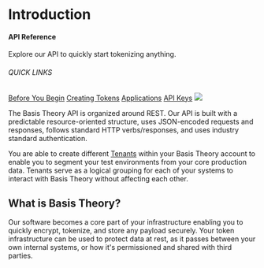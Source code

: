 # Introduction
<aside class="header-intro-box">
    <span>
        <h4>API Reference</h4>
        <p class="header-intro-body2-font">Explore our API to quickly start tokenizing anything.</p>
        <h6>QUICK LINKS</h6>
        <span class="intro-quick-links">
            <a href="#getting-started">Before You Begin</a>
            <a href="#tokens">Creating Tokens</a>
            <a href="#applications">Applications</a>
            <a href="#permissions">API Keys</a>
        </span>
    </span>
    <img src="/images/welcome.svg"/>
</aside>

The Basis Theory API is organized around REST. Our API is built with a predictable resource-oriented structure, uses JSON-encoded requests and responses, follows standard HTTP verbs/responses, and uses industry standard authentication.

You are able to create different [Tenants](#tenants) within your Basis Theory account to enable you to segment your test environments from your core production data. Tenants serve as a logical grouping for each of your systems to interact with Basis Theory without affecting each other.

## What is Basis Theory?
Our software becomes a core part of your infrastructure enabling you to quickly encrypt, tokenize, and store any payload securely. Your token infrastructure can be used to protect data at rest, as it passes between your own internal systems, or how it's permissioned and shared with third parties.
